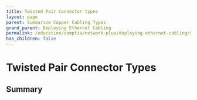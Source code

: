 ```yaml
---
title: Twisted Pair Connector types
layout: page
parent: Summarize Copper Cabling Types
grand_parent: Deploying Ethernet Cabling
permalink: /education/comptia/network-plus/deploying-ethernet-cabling/summarize-copper-cabling-types/twisted-pair-connector-types/
has_children: false
---
```


# Twisted Pair Connector Types

## Summary